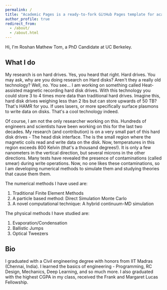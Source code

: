 ```yaml
---
permalink: /
title: "Academic Pages is a ready-to-fork GitHub Pages template for academic personal websites"
author_profile: true
redirect_from: 
  - /about/
  - /about.html
---
```


Hi, I'm Roshan Mathew Tom, a PhD Candidate at UC Berkeley.

## What I do

My research is on hard drives. Yes, you heard that right. Hard drives. You may ask, why are you doing research on Hard disks? Aren't they a really old technology? Well, no. You see... I am working on something called Heat-assisted magnetic recording hard disk drives. With this technology you could store 3 to 4 times more data than traditional hard drives. Imagine this, hard disk drives weighing less than 2 lbs but can store upwards of 50 TB? That's HAMR for you. If uses lasers, or more specifically surface plasmons to write data on disks. That's a cool technology indeed. 

Of course, I am not the only researcher working on this. Hundreds of engineers and scientists have been working on this for the last two decades. My research (and contribution) is on a very small part of this hard disk drives - The head disk interface. The is the small region where the magnetic coils read and write data on the disk. Now, temperatures in this region exceeds 800 Kelvin (that's a thousand degrees!). It is only a few nanometers in the vertical direction, but several microns in the other directions. Many tests have revealed the presence of contaminations (called smear) during write operations. Now, no one likes these contaminations, so I am developing numerical methods to simulate them and studying theories that cause them them. 

The numerical methods I have used are:

1. Traditional Finite Element Methods
2. A particle based method: Direct Simulation Monte Carlo
3. A novel computational technique: A hybrid continuum-MD simulation


The physical methods I have studied are:
1. Evaporation/Condensation
2. Ballistic Jumps
3. Optical Tweezers


## Bio

I graduated with a Civil engineering degree with honors from IIT Madras (Chennai, India). I learned the basics of engineering - Programming, RC Design, Mechanics, Deep Learning, and so much more. I also graduated with the highest CGPA in my class, received the Frank and Margaret Lucas Fellowship.